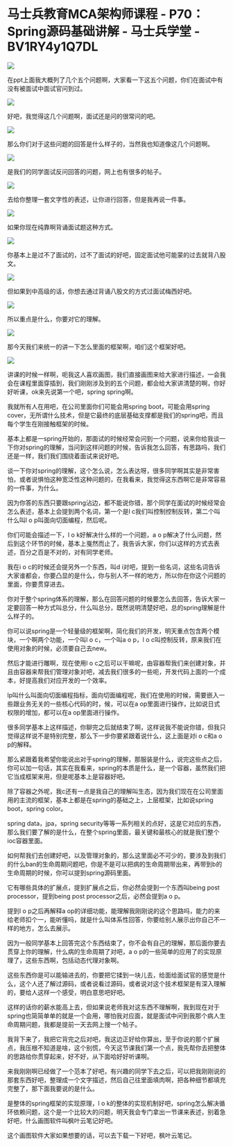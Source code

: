 # 马士兵教育MCA架构师课程 - P70：Spring源码基础讲解 - 马士兵学堂 - BV1RY4y1Q7DL

![](img/f30544b3405fbde7ea295e662ca1abd6_0.png)

在ppt上面我大概列了几个五个问题啊，大家看一下这五个问题，你们在面试中有没有被面试中面试官问到过。

![](img/f30544b3405fbde7ea295e662ca1abd6_2.png)

好吧，我觉得这几个问题啊，面试还是问的很常问的吧。

![](img/f30544b3405fbde7ea295e662ca1abd6_4.png)

那么你们对于这些问题的回答是什么样子的，当然我也知道像这几个问题啊。

![](img/f30544b3405fbde7ea295e662ca1abd6_6.png)

是我们的同学面试反问回答的问题，网上也有很多的帖子。

![](img/f30544b3405fbde7ea295e662ca1abd6_8.png)

去给你整理一套文字性的表述，让你进行回答，但是我再说一件事。

![](img/f30544b3405fbde7ea295e662ca1abd6_10.png)

如果你现在纯靠啊背诵面试题这种方式。

![](img/f30544b3405fbde7ea295e662ca1abd6_12.png)

你基本上是过不了面试的，过不了面试的好吧，固定面试他可能蒙的过去就背八股文。

![](img/f30544b3405fbde7ea295e662ca1abd6_14.png)

但如果到中高级的话，你想去通过背诵八股文的方式过面试梅西好吧。

![](img/f30544b3405fbde7ea295e662ca1abd6_16.png)

所以重点是什么，你要对它的理解。

![](img/f30544b3405fbde7ea295e662ca1abd6_18.png)

那今天我们来统一的讲一下怎么里面的框架啊，咱们这个框架好吧。

![](img/f30544b3405fbde7ea295e662ca1abd6_20.png)

讲课的时候一样啊，呃我这人喜欢画图，我们直接画图来给大家进行描述，一会我会在课程里面穿插到，我们刚刚涉及到的五个问题，都会给大家讲清楚的啊，你好好听课，ok来先说第一个吧，spring spring啊。

我就所有人在用吧，在公司里面你们可能会用spring boot，可能会用spring cover，无所谓什么技术，但是它最终的底层基础支撑都是我们的spring吧，而且每个学生在刚接触框架的时候。

基本上都是一spring开始的，那面试的时候经常会问到一个问题，说来你给我谈一下你对spring的理解，当问到这样问题的时候，告诉我怎么回答，有思路吗，我们还是一样，我们我们围绕着面试来说好吧。

谈一下你对spring的理解，这个怎么说，怎么表达呀，很多同学啊其实是非常害怕，或者说惧怕这种宽泛性这种问题的，在我看来，我觉得这东西啊它是非常容易的一件事，为什么。

因为你答的东西只要跟spring沾边，都不能说你错，那个同学在面试的时候经常会怎么表述，基本上会提到两个名词，第一个是l c我们叫控制控制反转，第二个叫什么叫l o p叫面向切面编程，然后呢。

你们可能会描述一下，l o k好解决什么样的一个问题，a o p解决了什么问题，然后到这个环节的时候，基本上戛然而止了，我告诉大家，你们以这样的方式去表述，百分之百是不对的，对有同学老师。

我在i o c的时候还会提另外一个东西，叫d i对吧，提到一些名词，这些名词告诉大家谁都会，你要凸显的是什么，你与别人不一样的地方，所以你在你这个问题的里面，你要贯穿进去。

你对于整个spring体系的理解，那么在回答问题的时候要怎么去回答，告诉大家一定要回答一种方式叫总分，什么叫总分，既然说明清楚好吧，总的spring理解是什么样子的。

你可以说spring是一个轻量级的框架啊，简化我们的开发，明天重点包含两个模块，一个啊两个功能，一个叫l o c，一个叫a o p，l o c叫控制反转，原来我们在使用对象的时候，必须要自己去new。

然后才能进行雕啊，现在使用l o c之后可以干嘛呢，由容器帮我们来创建对象，并且由容器来帮我们管理对象对吧，减去我们很多的一些呃，开发代码上面的一个成本，好提高我们对应开发的一个效率。

lp叫什么叫面向切面编程指标，面向切面编程呢，我们在使用的时候，需要嵌入一些跟业务无关的一些核心代码的时，候，可以在a op里面进行操作，比如说日式权限的增加，都可以在a op里面进行操作。

很多同学基本上这样描述，你聊完之后就结束了啊，这样说我不能说你错，但我只觉得这样说不是特别完整，那么下一步你要紧跟着说什么，这上面是对i o c和a o p的解释。

那么紧跟着我希望你能说出对于spring的理解，那服装是什么，说完这些点之后，你可以加一句话，其实在我看来，spring的本质是什么，是一个容器，虽然我们把它当成框架来用，但是呢基本上是容器好吧。

除了容器之外呢，我c还有一点是我自己的理解叫生态，因为我们现在在公司里面用的主流的框架，基本上都是在spring的基础之上，上层框架，比如说spring boot，spring color。

spring data，jpa，spring security等等一系列相关的点好，这是它对应的东西，那么我们要了解的是什么，在整个spring里面，最关键和最核心的就是我们整个ioc容器里面。

如何帮我们去创建好吧，以及管理对象的，那么这里面必不可少的，要涉及到我们的什么ban的生命周期问题吧，你是不是可以把病的生命周期带出来，再带到b的生命周期的时候，你可以提到spring源码里面。

它有哪些具体的扩展点，提到扩展点之后，你必然会提到一个东西叫being post processor，提到being post processor之后，必然会提到a o p。

提到l o p之后再解释a op的详细功能，能理解我刚刚说的这个思路吗，能力的来给老师扣个一，能听懂吗，就是什么叫体系性回答，你要给别人展示出你自己不一样的地方，怎么去展示。

因为一般同学基本上回答完这个东西结束了，你不会有自己的理解，那后面你要去贯穿上你的理解，什么病的生命周期了对吧，a o p的一些简单的应用了的实现原理了，这些东西啊，包括动态代理对象啊。

这些东西你是可以能输进去的，你要把它揉到一块儿去，给面给面试官的感觉是什么，这个人还了解过源码，或者说看过源码，或者说对这个技术框架是有深入理解的，要给人这样一个感受，明白意思吧好吧。

这样的话你的薪水能高上去，但如果说老师我对这东西不理解啊，我到现在对于spring也简简单单的就是一个会用，哪怕我对应面，就是面试中问到我那个病人生命周期问题，我都是提前一天去网上搜一个帖子。

我背下来了，我把它背完之后对吧，我这边正好给你算出，至于你说的那个扩展点，我压根不知道是啥，这个别慌，今天这节课我们第一个点，我先帮你去把整体的思路给你贯穿起来，好不好，从下面哈好好听课啊。

来我刚刚啊已经做了一个范本了好吧，有兴趣的同学下去之后，可以把我刚刚说的那套东西好吧，整理成一个文字描述，然后自己往里面填肉啊，把各种细节都填充完整了，那下面我要说的是什么。

是整体的spring框架的实现原理，l o k的整体的实现机制好吧，spring怎么解决循环依赖问题，这个是一个比较大的问题，明天我会专门拿出一节课来表述，别着急好吧，什么画图软件叫枫叶云笔记好吧。

这个画图软件大家如果想要的话，可以去下载一下好吧，枫叶云笔记。